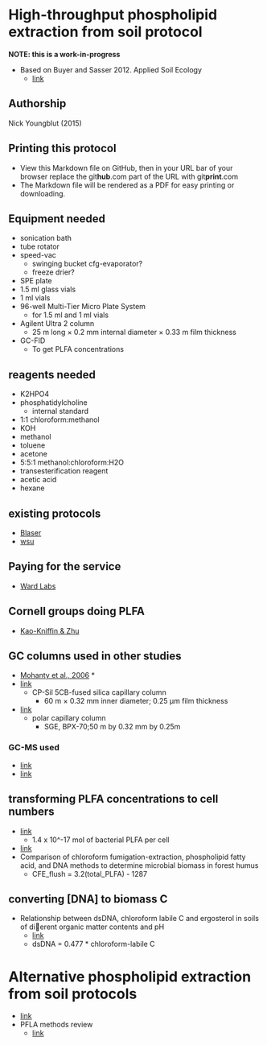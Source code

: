 # High-throughput phospholipid extraction from soil protocol

__NOTE: this is a work-in-progress__

* Based on Buyer and Sasser 2012. Applied Soil Ecology
	* [link](http://www.midi-inc.com/pdf/Rapid_PLFA_Extraction.pdf)


## Authorship

Nick Youngblut (2015)


## Printing this protocol

* View this Markdown file on GitHub, then in your URL bar of your browser 
  replace the git**hub**.com part of the URL with git**print**.com
* The Markdown file will be rendered as a PDF for easy printing or downloading.


## Equipment needed

* sonication bath
* tube rotator
* speed-vac
	* swinging bucket cfg-evaporator?
	* freeze drier?
* SPE plate
* 1.5 ml glass vials
* 1 ml vials
* 96-well Multi-Tier Micro Plate System
	* for 1.5 ml and 1 ml vials
* Agilent Ultra 2 column
	* 25 m long × 0.2 mm internal diameter × 0.33 m film thickness
* GC-FID
	* To get PLFA concentrations


## reagents needed

* K2HPO4
* phosphatidylcholine
	* internal standard
* 1:1 chloroform:methanol
* KOH
* methanol
* toluene
* acetone
* 5:5:1 methanol:chloroform:H2O
* transesterification reagent
* acetic acid
* hexane


## existing protocols

* [Blaser](http://nature.berkeley.edu/soilmicro/methods/BalserPLFA.pdf)
* [wsu](http://vegetables.wsu.edu/scri/PLFA_protocolsOnly.pdf)


## Paying for the service

* [Ward Labs](http://wardlab.com/FeeSchedule/WardLabs_FeeSchedule_Web.pdf#page=4)


## Cornell groups doing PLFA

* [Kao-Kniffin & Zhu](http://link.springer.com/article/10.1007%2Fs00248-013-0254-8)
	

## GC columns used in other studies

* [Mohanty et al., 2006](http://aem.asm.org/content/72/2/1346.full.pdf+html)
	* 
* [link](http://onlinelibrary.wiley.com/doi/10.1111/j.1462-2920.2007.01466.x/full)
	* CP-Sil 5CB-fused silica capillary column
		* 60 m × 0.32 mm inner diameter; 0.25 μm film thickness
* [link](http://aem.asm.org/content/72/2/1346.full.pdf+html)
	* polar capillary column 
		* SGE, BPX-70;50  m  by  0.32  mm  by  0.25m
		
### GC-MS used
		
* [link](http://www.sciencedirect.com/science/article/pii/S0038071709004209)
* [link](http://onlinelibrary.wiley.com/doi/10.1111/j.1462-2920.2007.01466.x/full)
 
	
		
## transforming PLFA concentrations to cell numbers

* [link](http://link.springer.com/article/10.1007%2FBF00384433)
	* 1.4 x 10^-17 mol of bacterial PLFA per cell
* [link](http://www.sciencedirect.com/science/article/pii/016864969500046D)
* Comparison of chloroform fumigation-extraction, phospholipid fatty acid,
and DNA methods to determine microbial biomass in forest humus
	* CFE_flush = 3.2(total_PLFA) - 1287
	
## converting [DNA] to biomass C

* Relationship between dsDNA, chloroform labile C and ergosterol in soils of di􏰈erent organic matter contents and pH
	* [link](http://www.sciencedirect.com/science/article/pii/S0038071799002102)
	* dsDNA = 0.477 * chloroform-labile C
	


# Alternative phospholipid extraction from soil protocols

* [link](http://journals.plos.org/plosone/article?id=10.1371/journal.pone.0115775#s2)
* PFLA methods review
	* [link](http://www.sciencedirect.com/science/article/pii/S0016706109000548)


